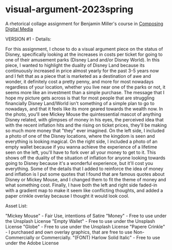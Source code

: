 # visual-argument-2023spring
A rhetorical collage assignment for Benjamin Miller's course in [Composing Digital Media](https://benmiller314.github.io/cdm2023spring/)

VERSION #1 - Details:

For this assignment, I chose to do a visual argument piece on the status of Disney, specifically looking at the increases in costs per ticket for going to one of their
amusement parks (Disney Land and/or Disney World). In this piece, I wanted to highlight the duality of Disney Land because its continuously increased in price almost
yearly for the past 3-5 years now and I felt that as a piece that is marketed as a destination of awe and wonder, it definitely cost a pretty penny, and more for most
nowadays regardless of your location, whether you live near one of the parks or not, it seems more like an investment than a simple purchase.
The message that I hope my picture gets across is that for most people that are struggling financially Disney Land/World isn't something of a simple plan to go to nowadays, and that it feels like its more geared towards the wealth now. In the photo, you'll see Mickey Mouse the quintessential mascot of anything Disney related, with glimpses of money in his eyes, the perceived idea that with the recent inflation hits and the rising on ticket prices, they'll be making so much more money that "they" ever imagined. 
On the left side, I included a photo of one of the Disney locations, where the kingdom is seen and everything is looking magical. 
On the right side, I included a photo of an empty wallet because if you wanna achieve the experience of a lifetime seen on the left, you'll have to fork over all your
money to get to it.
This shows off the duality of the situation of inflation for anyone looking towards going to Disney because it's a wonderful experience, but it'll cost you everything.
Some of the details that I added to reinforce the idea of money and inflation is I put some quotes that I found that are famous quotes about Disney or Mickey Mouse, and 
I changed them to fit the theme of money and what something cost.
Finally, I have both the left and right side faded-in with a gradient map to make it seem like conflicting thoughts, and added a paper crinkle overlay because I thought
it would look cool.

Asset List:

"Mickey Mouse" - Fair Use, intentions of Satire
"Money" - Free to use under the Unsplash License
"Empty Wallet" - Free to use under the Unsplash License
"Globe" - Free to use under the Unsplash License
"Papere Crinkle" - I purchased and own overlay graphics, that are free to use Non-Commercially or Commercially.
"(FONT) Harlow Solid Italic" - Free to use under the Adobe License
